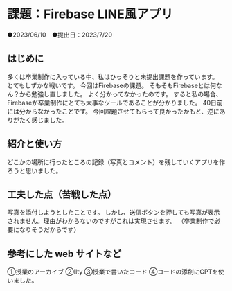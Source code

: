 # 課題：Firebase LINE風アプリ
●2023/06/10　●提出日：2023/7/20

## はじめに
多くは卒業制作に入っている中、私はひっそりと未提出課題を作っています。
とてもしずかな戦いです。
今回はFirebaseの課題。
そもそもFirebaseとは何なん？から勉強し直しました。
よく分かってなかったのです。
すると私の場合、Firebaseが卒業制作にとても大事なツールであることが分かりました。
40日前には分からなかったことです。
今回課題させてもらって良かったかもと、逆にありがたく感じました。

## 紹介と使い方
どこかの場所に行ったところの記録（写真とコメント）を残していくアプリを作ろうと思いました。

## 工夫した点（苦戦した点）
写真を添付しようとしたことです。
しかし、送信ボタンを押しても写真が表示されません。理由がわからないのですがこれは実現させます。
（卒業制作で必要になりそうだからです）

## 参考にした web サイトなど
①授業のアーカイブ
②Ilty
③授業で書いたコード
④コードの添削にGPTを使いました。



